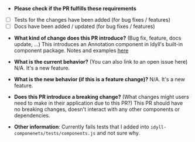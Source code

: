 - **Please check if the PR fulfills these requirements**

* [ ] Tests for the changes have been added (for bug fixes / features)
* [ ] Docs have been added / updated (for bug fixes / features)

- **What kind of change does this PR introduce?** (Bug fix, feature, docs update, ...)
  This introduces an Annotation component in Idyll's built-in component package.
  Notes and examples [here](https://idyll.pub/post/test-add-annotation-856c8e2d73defca8e72c791e/)

- **What is the current behavior?** (You can also link to an open issue here)
  N/A. It's a new feature.

* **What is the new behavior (if this is a feature change)?**
  N/A. It's a new feature.

- **Does this PR introduce a breaking change?** (What changes might users need to make in their application due to this PR?)
  This PR should have no breaking changes, doesn't interact with any other components or dependencies.

* **Other information**:
  Currently fails tests that I added into `idyll-componenets/tests/components.js` and not sure why.
